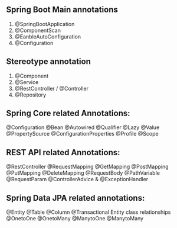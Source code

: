 Spring Boot Main annotations
--------------------------------------------------
1. @SpringBootApplication
2. @ComponentScan
3. @EanbleAutoConfiguration
4. @Configuration

Stereotype annotation
----------------------------------------
1.  @Component
2.  @Service
3.  @RestController / @Controller
4.  @Repository

Spring Core related Annotations:
----------------------------------------------------
@Configuration
@Bean
@Autowired 
@Qualifier 
@Lazy 
@Value 
@PropertySource
@ConfigurationProperties 
@Profile
@Scope

REST API related Annotations:
------------------------------------------------
@RestController
@RequestMapping
@GetMapping
@PostMapping
@PutMapping
@DeleteMapping
@RequestBody 
@PathVariable
@RequestParam
@ControllerAdvice & @ExceptionHandler

Spring Data JPA related annotations:
------------------------------------------------------------
@Entity
@Table
@Column
@Transactional 
Entity class relationships 
@OnetoOne 
@OnetoMany 
@ManytoOne
@ManytoMany

